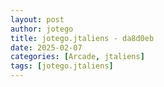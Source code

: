 ```yaml
---
layout: post
author: jotego
title: jotego.jtaliens - da8d0eb
date: 2025-02-07
categories: [Arcade, jtaliens]
tags: [jotego.jtaliens]
---
```


